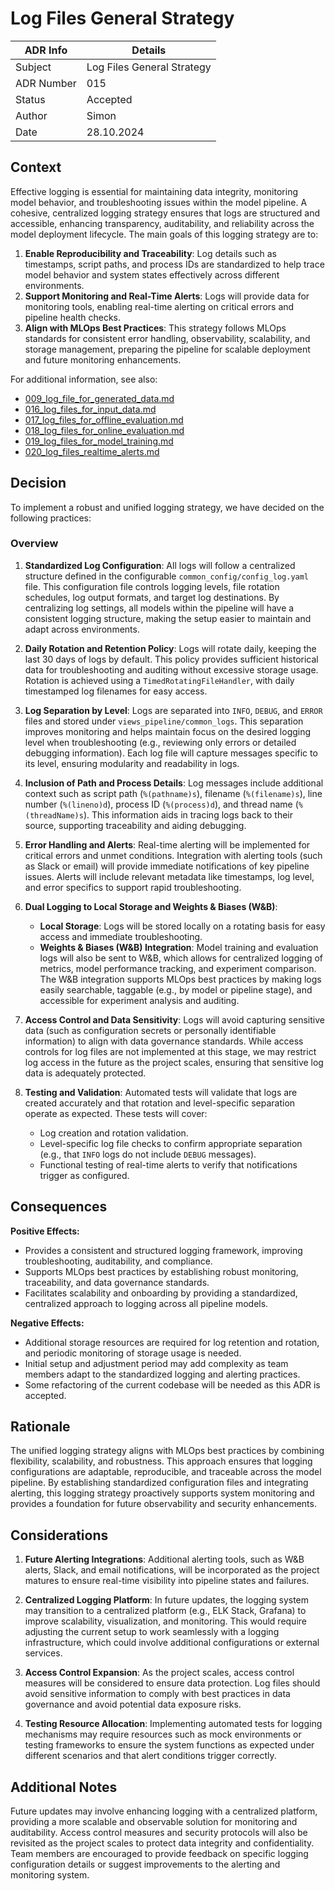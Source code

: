 # Log Files General Strategy 

| ADR Info            | Details                      |
|---------------------|------------------------------|
| Subject             | Log Files General Strategy   |
| ADR Number          | 015                          |
| Status              | Accepted                     |
| Author              | Simon                        |
| Date                | 28.10.2024                   |


## Context

Effective logging is essential for maintaining data integrity, monitoring model behavior, and troubleshooting issues within the model pipeline. A cohesive, centralized logging strategy ensures that logs are structured and accessible, enhancing transparency, auditability, and reliability across the model deployment lifecycle. The main goals of this logging strategy are to:

1. **Enable Reproducibility and Traceability**: Log details such as timestamps, script paths, and process IDs are standardized to help trace model behavior and system states effectively across different environments.
2. **Support Monitoring and Real-Time Alerts**: Logs will provide data for monitoring tools, enabling real-time alerting on critical errors and pipeline health checks.
3. **Align with MLOps Best Practices**: This strategy follows MLOps standards for consistent error handling, observability, scalability, and storage management, preparing the pipeline for scalable deployment and future monitoring enhancements.

For additional information, see also: 
- [009_log_file_for_generated_data.md](009_log_file_for_generated_data.md) 
- [016_log_files_for_input_data.md](016_log_files_for_input_data.md) 
- [017_log_files_for_offline_evaluation.md](017_log_files_for_offline_evaluation.md) 
- [018_log_files_for_online_evaluation.md](018_log_files_for_online_evaluation.md) 
- [019_log_files_for_model_training.md](019_log_files_for_model_training.md) 
- [020_log_files_realtime_alerts.md](020_log_files_realtime_alerts.md) 

## Decision

To implement a robust and unified logging strategy, we have decided on the following practices:

### Overview

1. **Standardized Log Configuration**: All logs will follow a centralized structure defined in the configurable `common_config/config_log.yaml` file. This configuration file controls logging levels, file rotation schedules, log output formats, and target log destinations. By centralizing log settings, all models within the pipeline will have a consistent logging structure, making the setup easier to maintain and adapt across environments.

2. **Daily Rotation and Retention Policy**: Logs will rotate daily, keeping the last 30 days of logs by default. This policy provides sufficient historical data for troubleshooting and auditing without excessive storage usage. Rotation is achieved using a `TimedRotatingFileHandler`, with daily timestamped log filenames for easy access.

3. **Log Separation by Level**: Logs are separated into `INFO`, `DEBUG`, and `ERROR` files and stored under `views_pipeline/common_logs`. This separation improves monitoring and helps maintain focus on the desired logging level when troubleshooting (e.g., reviewing only errors or detailed debugging information). Each log file will capture messages specific to its level, ensuring modularity and readability in logs.

4. **Inclusion of Path and Process Details**: Log messages include additional context such as script path (`%(pathname)s`), filename (`%(filename)s`), line number (`%(lineno)d`), process ID (`%(process)d`), and thread name (`%(threadName)s`). This information aids in tracing logs back to their source, supporting traceability and aiding debugging.

5. **Error Handling and Alerts**: Real-time alerting will be implemented for critical errors and unmet conditions. Integration with alerting tools (such as Slack or email) will provide immediate notifications of key pipeline issues. Alerts will include relevant metadata like timestamps, log level, and error specifics to support rapid troubleshooting.

6. **Dual Logging to Local Storage and Weights & Biases (W&B)**:
   - **Local Storage**: Logs will be stored locally on a rotating basis for easy access and immediate troubleshooting.
   - **Weights & Biases (W&B) Integration**: Model training and evaluation logs will also be sent to W&B, which allows for centralized logging of metrics, model performance tracking, and experiment comparison. The W&B integration supports MLOps best practices by making logs easily searchable, taggable (e.g., by model or pipeline stage), and accessible for experiment analysis and auditing.

7. **Access Control and Data Sensitivity**: Logs will avoid capturing sensitive data (such as configuration secrets or personally identifiable information) to align with data governance standards. While access controls for log files are not implemented at this stage, we may restrict log access in the future as the project scales, ensuring that sensitive log data is adequately protected.

8. **Testing and Validation**: Automated tests will validate that logs are created accurately and that rotation and level-specific separation operate as expected. These tests will cover:
   - Log creation and rotation validation.
   - Level-specific log file checks to confirm appropriate separation (e.g., that `INFO` logs do not include `DEBUG` messages).
   - Functional testing of real-time alerts to verify that notifications trigger as configured.

## Consequences

**Positive Effects:**
- Provides a consistent and structured logging framework, improving troubleshooting, auditability, and compliance.
- Supports MLOps best practices by establishing robust monitoring, traceability, and data governance standards.
- Facilitates scalability and onboarding by providing a standardized, centralized approach to logging across all pipeline models.

**Negative Effects:**
- Additional storage resources are required for log retention and rotation, and periodic monitoring of storage usage is needed.
- Initial setup and adjustment period may add complexity as team members adapt to the standardized logging and alerting practices.
- Some refactoring of the current codebase will be needed as this ADR is accepted.

## Rationale

The unified logging strategy aligns with MLOps best practices by combining flexibility, scalability, and robustness. This approach ensures that logging configurations are adaptable, reproducible, and traceable across the model pipeline. By establishing standardized configuration files and integrating alerting, this logging strategy proactively supports system monitoring and provides a foundation for future observability and security enhancements.

## Considerations

1. **Future Alerting Integrations**: Additional alerting tools, such as W&B alerts, Slack, and email notifications, will be incorporated as the project matures to ensure real-time visibility into pipeline states and failures.

2. **Centralized Logging Platform**: In future updates, the logging system may transition to a centralized platform (e.g., ELK Stack, Grafana) to improve scalability, visualization, and monitoring. This would require adjusting the current setup to work seamlessly with a logging infrastructure, which could involve additional configurations or external services.

3. **Access Control Expansion**: As the project scales, access control measures will be considered to ensure data protection. Log files should avoid sensitive information to comply with best practices in data governance and avoid potential data exposure risks.

4. **Testing Resource Allocation**: Implementing automated tests for logging mechanisms may require resources such as mock environments or testing frameworks to ensure the system functions as expected under different scenarios and that alert conditions trigger correctly.

## Additional Notes

Future updates may involve enhancing logging with a centralized platform, providing a more scalable and observable solution for monitoring and auditability. Access control measures and security protocols will also be revisited as the project scales to protect data integrity and confidentiality. Team members are encouraged to provide feedback on specific logging configuration details or suggest improvements to the alerting and monitoring system.

